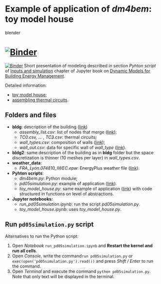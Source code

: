 # Example of application of _dm4bem_: toy model house
blender
# [![Binder](https://mybinder.org/badge_logo.svg)](https://mybinder.org/v2/gh/cghiaus/dm4bem_toy_model/HEAD) 
[![Binder](https://mybinder.org/badge_logo.svg)](https://mybinder.org/v2/gh/cghiaus/dm4bem/Regime_Static (5))
Short presentation of modeling described in section _Pyhton script_ of [Inputs and simulation](https://cghiaus.github.io/dm4bem_book/tutorials/pd05simulation.html) chapter of Jupyter book on [Dynamic Models for Building Energy Management](https://cghiaus.github.io/dm4bem_book/intro.html).

Detailed information:
- [toy model house](https://cghiaus.github.io/dm4bem_book/tutorials/02_2_0Toy.html);
- [assembling thermal circuits](https://cghiaus.github.io/dm4bem_book/tutorials/pdREADME.html).

## Folders and files
- __bldg__: description of the building ([link](https://cghiaus.github.io/dm4bem_book/tutorials/pd02bldg2TCd.html?highlight=tc0%20csv))
    - _assembly_list.csv_: list of nodes that merge ([link](https://cghiaus.github.io/dm4bem_book/tutorials/pd03assembleTCd.html));
    - _TC0.csv, ... , TC3.csv_: thermal circuits;
    - _wall_types.csv_: composition of walls ([link](https://cghiaus.github.io/dm4bem_book/tutorials/pd01wall2TC.html));
    - _wall_out.csv_: data for specific wall of _wall_type_ ([link](https://cghiaus.github.io/dm4bem_book/tutorials/pd01wall2TC.html#walls-data)).
- __bldg2__: same description of the building as in __bldg__ folder but the space discretization is thinner (10 meshes per layer) in _wall_types.csv_.
- __weather_data__:
    - _FRA_Lyon.074810_IWEC.epw_: EnergyPlus weather file ([link](https://cghiaus.github.io/dm4bem_book/tutorials/01WeatherData.html)).
- __Pyhton scripts__:
    - _dm4bem.py_: Python module;
    - _pd05simulation.py_: example of application ([link](https://cghiaus.github.io/dm4bem_book/tutorials/pd05simulation.html)).
    - _toy_model_house.py_: same example of application ([link](https://cghiaus.github.io/dm4bem_book/tutorials/pd05simulation.html)) with code structured in functions on level of abstractions.
- __Jupyter notebooks:__
    - *run_pd05simulation.ipynb*: run the script _pd05simulation.py_.
    - *toy_model_house.ipynb*: uses _toy_model_house.py_.

## Run `pd05simulation.py` script

Alternatives to run the Python script:
1. Open _Notebook_ `run_pd05simulation.ipynb` and __Restart the kernel and run all cells__.
2. Open _Console_, write the command`run pd05simulation.py` or `exec(open('pd05simulation.py').read())` and press _Shift / Enter_ to run the command.
3. Open _Terminal_ and execute the command `python pd05simulation.py`. Note that only text will be displayed in the terminal.
